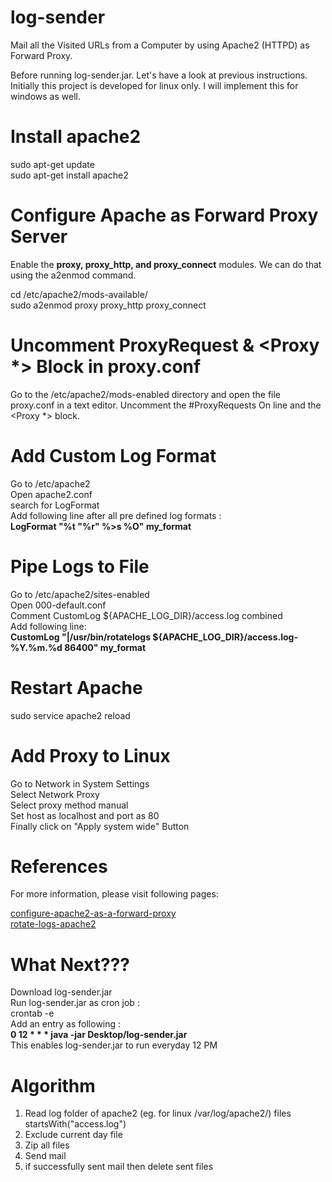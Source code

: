 # log-sender
Mail all the Visited URLs from a Computer by using Apache2 (HTTPD) as Forward Proxy.

Before running log-sender.jar. Let's have a look at previous instructions. Initially this project is developed for linux only. I will implement this for windows as well.

# Install apache2
sudo apt-get update<br/>
sudo apt-get install apache2

# Configure Apache as Forward Proxy Server
Enable the **proxy, proxy_http, and proxy_connect** modules. We can do that using the a2enmod command.

cd /etc/apache2/mods-available/<br/>
sudo a2enmod proxy proxy\_http proxy\_connect

# Uncomment ProxyRequest & <Proxy *> Block in proxy.conf
Go to the /etc/apache2/mods-enabled directory and open the file proxy.conf in a text editor. Uncomment the #ProxyRequests On line and the <Proxy *> block.

# Add Custom Log Format
Go to /etc/apache2<br/>
Open apache2.conf<br/>
search for LogFormat<br/>
Add following line after all pre defined log formats :<br/>
**LogFormat "%t \"%r\" %>s %O" my_format**

# Pipe Logs to File
Go to /etc/apache2/sites-enabled<br/>
Open 000-default.conf<br/>
Comment CustomLog ${APACHE\_LOG\_DIR}/access.log combined<br/>
Add following line:<br/>
**CustomLog "|/usr/bin/rotatelogs ${APACHE_LOG_DIR}/access.log-%Y.%m.%d 86400" my_format**

# Restart Apache
sudo service apache2 reload

# Add Proxy to Linux
Go to Network in System Settings<br/>
Select Network Proxy<br/>
Select proxy method manual<br/>
Set host as localhost and port as 80<br/>
Finally click on "Apply system wide" Button

# References
For more information, please visit following pages:

[configure-apache2-as-a-forward-proxy](https://geek-university.com/apache/configure-apache-as-a-forward-proxy/)<br/>
[rotate-logs-apache2](https://httpd.apache.org/docs/2.4/logs.html)

# What Next???
Download log-sender.jar<br/>
Run log-sender.jar as cron job :<br/>
crontab -e<br/>
Add an entry as following :<br/>
**0 12 * * * java -jar Desktop/log-sender.jar**<br/>
This enables log-sender.jar to run everyday 12 PM

# Algorithm
1. Read log folder of apache2 (eg. for linux /var/log/apache2/) files startsWith("access.log")
2. Exclude current day file
3. Zip all files
4. Send mail
5. if successfully sent mail then delete sent files